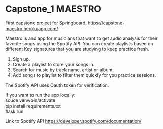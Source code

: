 # Capstone_1 MAESTRO
First capstone project for Springboard. 
https://capstone-maestro.herokuapp.com/

Maestro is and app for musicians that want to get audio analysis for their favorite songs using the Spotify API. 
You can create playlists based on different Key signatures that you are studying to keep practice fresh. 

1. Sign up.
2. Create a playlist to store your songs in.
3. Search for music by track name, artist or album. 
4. Add songs to playlist to filter them quickly for you practice sessions.

The Spotify API uses Oauth token for verification.

If you want to run the app locally:
<br>
souce venv/bin/activate
<br>
pip install requirements.txt
<br>
flask run

Link to Spotify API
https://developer.spotify.com/documentation/
